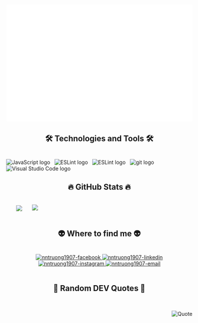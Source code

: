 
<a href="#" target="_blank">
  <img src="svg/nntruong1907.svg" width="1200" alt="Click to see the source" />
</a>

<h2 align="center">🛠 Technologies and Tools 🛠</h2>
<br>
<!-- https://simpleicons.org/ -->
<span><img src="https://img.shields.io/badge/Python-41454A?logo=python&logoColor=3776AB" alt="JavaScript logo" title="JavaScript" height="25" /></span>
&nbsp;
<span><img src="https://img.shields.io/badge/HTML5-41454A?logo=html5&logoColor=E34F26" alt="ESLint logo" title="ESLint" height="25" /></span>
&nbsp;
<span><img src="https://img.shields.io/badge/Bootstrap-41454A?logo=bootstrap&logoColor=7952B3" alt="ESLint logo" title="ESLint" height="25" /></span>
&nbsp;
<span><img src="https://img.shields.io/badge/GitHub-41454A?logo=github&logoColor=181717" alt="git logo" title="git" height="25" /></span>
&nbsp;
<span><img src="https://img.shields.io/badge/VS%20Code-41454A?logo=visual-studio-code&logoColor=007ACC" alt="Visual Studio Code logo" title="Visual Studio Code" height="25" /></span>
&nbsp;

<br>

<h2 align="center">🔥 GitHub Stats 🔥</h2>
<!-- https://github.com/anuraghazra/github-readme-stats -->
<br>
<div align=center>
  <a href="#" title="NhatTruong">
    <img width="315" align="center" src="https://github-readme-stats.vercel.app/api/top-langs/?username=nntruong1907&hide=c%23,powershell,Mathematica,Ruby,Objective-C,Objective-C%2b%2b,Cuda&title_color=61dafb&text_color=ffffff&icon_color=61dafb&bg_color=20232a&langs_count=8&layout=compact&border_color=61dafb&hide_border=true" />
  </a>
  <a href="#" title="NhatTruong">
    <img align="right" width="434" src="https://github-readme-stats.vercel.app/api?username=nntruong1907&show_icons=true&theme=react&border_color=61dafb&hide_border=true" />
  </a>
</div>



<br>

<h2 align="center">👽 Where to find me 👽</h2>
<br>
<!-- https://icons8.com -->
<div align="center">
  <a href="https://www.facebook.com/nntruong1907" target="blank">
    <img src="https://img.icons8.com/clouds/100/000000/facebook-new.png" alt="nntruong1907-facebook" />
  </a>
  <a href="https://www.linkedin.com/in/nntruong1907/" target="blank">
    <img src="https://img.icons8.com/clouds/100/000000/linkedin.png" alt="nntruong1907-linkedin" />
  </a>
  <a href="https://www.instagram.com/nntruong1907/" target="blank">
    <img src="https://img.icons8.com/clouds/100/000000/instagram.png" alt="nntruong1907-instagram" />
  </a>
  <a href="mailto:itnntruong@gmail.com" target="top">
    <img src="https://img.icons8.com/clouds/100/000000/apple-mail.png" alt="nntruong1907-email"
    />
  </a>
</div>

<br>

<h2 align="center">📑 Random DEV Quotes 📑</h2>
<br>
<!-- https://github.com/shravan20/github-readme-quotes -->
<div align="right">

![Quote](https://github-readme-quotes.herokuapp.com/quote?theme=tokyonight&animation=default&layout=default&font=default)

</div>

